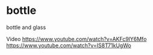 # bottle
bottle and glass

Video 
https://www.youtube.com/watch?v=AKFc9lY6Mfo
https://www.youtube.com/watch?v=IS8T71kUgWo
